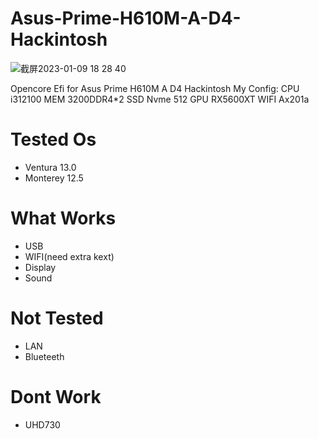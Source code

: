 # Asus-Prime-H610M-A-D4-Hackintosh
![截屏2023-01-09 18 28 40](https://user-images.githubusercontent.com/32994395/211289112-2a22b356-5169-41d4-b03b-ad303c187998.jpg)

Opencore Efi for Asus Prime H610M A D4 Hackintosh
My Config:
CPU     i312100
MEM     3200DDR4*2
SSD     Nvme 512
GPU     RX5600XT
WIFI    Ax201a
# Tested Os
- Ventura 13.0
- Monterey 12.5
# What Works
- USB
- WIFI(need extra kext)
- Display
- Sound
# Not Tested
- LAN
- Blueteeth
# Dont Work
- UHD730
